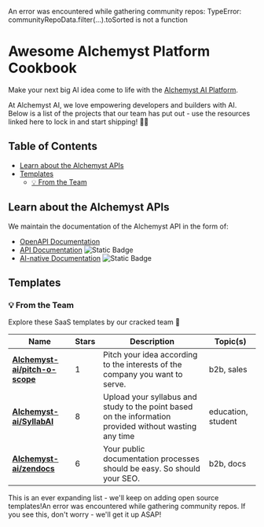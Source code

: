 
An error was encountered while gathering community repos: TypeError: communityRepoData.filter(...).toSorted is not a function
# Awesome Alchemyst Platform Cookbook
Make your next big AI idea come to life with the [Alchemyst AI Platform](https://platform.getalchemystai.com).

At Alchemyst AI, we love empowering developers and builders with AI. Below is a list of the projects that our team has put out - use the resources linked here to lock in and start shipping! 🚀🚀

## Table of Contents
  - [Learn about the Alchemyst APIs](#learn-about-the-alchemyst-apis)
  - [Templates](#templates)
    - [💡 From the Team](#-from-the-team)


## Learn about the Alchemyst APIs
We maintain the documentation of the Alchemyst API in the form of:
- [OpenAPI Documentation](https://platform-backend.getalchemystai.com/api/v1/docs)
- [API Documentation](https://alchemyst-ai.github.io/technical-docs) ![Static Badge](https://img.shields.io/badge/%20-new-blue)
- [AI-native Documentation](https://zendocs.getalchemystai.com) ![Static Badge](https://img.shields.io/badge/%20-new-blue)

## Templates
### 💡 From the Team

Explore these SaaS templates by our cracked team 🧨


| **Name** | **Stars** | **Description** | **Topic(s)** |
| ---- | ---- | ---- | ---- |
| [**Alchemyst-ai/pitch-o-scope**](https://github.com/Alchemyst-ai/pitch-o-scope) | 1 | Pitch your idea according to the interests of the company you want to serve. |  b2b,  sales |
| [**Alchemyst-ai/SyllabAI**](https://github.com/Alchemyst-ai/SyllabAI) | 8 | Upload your syllabus and study to the point based on the information provided without wasting any time |  education,  student |
| [**Alchemyst-ai/zendocs**](https://github.com/Alchemyst-ai/zendocs) | 6 | Your public documentation processes should be easy. So should your SEO. |  b2b,  docs |


This is an ever expanding list - we'll keep on adding open source templates!An error was encountered while gathering community repos. If you see this, don't worry - we'll get it up ASAP!
